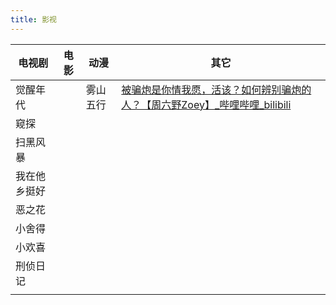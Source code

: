 ```yaml
---
title: 影视
---
```


| 电视剧       | 电影 | 动漫     | 其它                                                                                                                      |
|--------------|------|----------|---------------------------------------------------------------------------------------------------------------------------|
| 觉醒年代     |      | 雾山五行 | [被骗炮是你情我愿，活该？如何辨别骗炮的人？【周六野Zoey】_哔哩哔哩_bilibili](https://www.bilibili.com/video/BV1ZA411A7Z5) |
| 窥探         |      |          |                                                                                                                           |
| 扫黑风暴     |      |          |                                                                                                                           |
| 我在他乡挺好 |      |          |                                                                                                                           |
| 恶之花       |      |          |                                                                                                                           |
| 小舍得       |      |          |                                                                                                                           |
| 小欢喜       |      |          |                                                                                                                           |
| 刑侦日记     |      |          |                                                                                                                           |
|              |      |          |                                                                                                                           |
